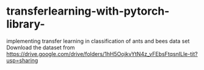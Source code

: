 # transferlearning-with-pytorch-library-
implementing transfer learning in classification of ants and bees data set
Download the dataset from https://drive.google.com/drive/folders/1hH5OojkvYtN4z_vFEbsFtqsnILle-tit?usp=sharing
